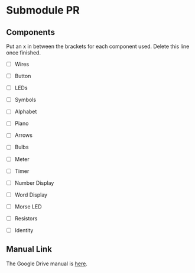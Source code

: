 # Submodule PR

## Components

Put an x in between the brackets for each component used. Delete this line once finished.

- [ ] Wires
- [ ] Button
- [ ] LEDs
- [ ] Symbols
- [ ] Alphabet
- [ ] Piano
- [ ] Arrows
- [ ] Bulbs

- [ ] Meter
- [ ] Timer
- [ ] Number Display
- [ ] Word Display
- [ ] Morse LED
- [ ] Resistors
- [ ] Identity

## Manual Link

The Google Drive manual is [here](https://example.com).
